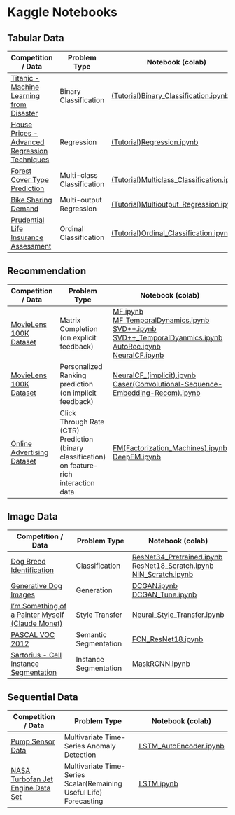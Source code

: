 # Kaggle Notebooks

## Tabular Data
| Competition / Data                                                                      | Problem Type               | Notebook (colab)                                                                                            |
|-------------------------------------------------------------------------------------|----------------------------|-------------------------------------------------------------------------------------------------------------|
| [Titanic - Machine Learning from Disaster](https://www.kaggle.com/c/titanic)                                         | Binary Classification      | [(Tutorial)Binary_Classification.ipynb](https://colab.research.google.com/drive/1okqZ7yFba9xVnke9Px3AapLunupCeMog?usp=sharing)      |
| [House Prices - Advanced Regression Techniques](https://www.kaggle.com/c/house-prices-advanced-regression-techniques) | Regression                 | [(Tutorial)Regression.ipynb](https://colab.research.google.com/drive/1n9XYmcvefp6rSD-rH7uZqfw3eVQ_cnxh?usp=sharing)  |
| [Forest Cover Type Prediction](https://www.kaggle.com/c/forest-cover-type-prediction)          | Multi-class Classification | [(Tutorial)Multiclass_Classification.ipynb](https://colab.research.google.com/drive/1Kgd6OOrRE7rXrl62HTu4PHtAED2d2zWJ?usp=sharing)  |
| [Bike Sharing Demand](https://www.kaggle.com/c/bike-sharing-demand)                 | Multi-output Regression    | [(Tutorial)Multioutput_Regression.ipynb](https://colab.research.google.com/drive/1FihAHMXlpPxLwlpa-B261IcY1zisMrEL?usp=sharing) |
| [Prudential Life Insurance Assessment](https://www.kaggle.com/c/prudential-life-insurance-assessment)                 | Ordinal Classification    | [(Tutorial)Ordinal_Classification.ipynb](https://colab.research.google.com/drive/1WPxPqsUsWxgZcmeHRsXn-jYR6aJLdegO?usp=sharing) |

## Recommendation
| Competition / Data                                                                                       | Problem Type          | Notebook (colab) |
|----------------------------------------------------------------------------------------------------------|-----------------------|------------------|
| [MovieLens 100K Dataset](https://www.kaggle.com/prajitdatta/movielens-100k-dataset)                            | Matrix Completion (on explicit feedback)  | [MF.ipynb](https://colab.research.google.com/drive/1bFejhfvL_hAvyvJSAo2GuOwTYIdGO6pR?usp=sharing) <br> [MF_TemporalDynamics.ipynb](https://colab.research.google.com/drive/1H80mts_6wz6_Am0L9_Jm53B9RvAT1PLy?usp=sharing) <br> [SVD++.ipynb](https://colab.research.google.com/drive/1bPy85bDJKUt_BdbK5N3TwOYvYiyZvE3w?usp=sharing) <br> [SVD++_TemporalDyanmics.ipynb](https://colab.research.google.com/drive/1O0IqiSfG_KBWt3eQ_09_YcL-8kKCXnTN?usp=sharing) <br> [AutoRec.ipynb](https://colab.research.google.com/drive/1r_50WEsS2s3DGbPW-4HQoUnXZd4KMyHB?usp=sharing) <br> [NeuralCF.ipynb](https://colab.research.google.com/drive/1OFQ_yWmjNZScot-qxvkP-cYGI9sHHFtt?usp=sharing) |
| [MovieLens 100K Dataset](https://www.kaggle.com/prajitdatta/movielens-100k-dataset)                            | Personalized Ranking prediction (on implicit feedback)  | [NeuralCF_(implicit).ipynb](https://colab.research.google.com/drive/1cYMOXcBmzL5wamnJfE6-3H-XoI-1NcQk?usp=sharing) <br> [Caser(Convolutional-Sequence-Embedding-Recom).ipynb](https://colab.research.google.com/drive/12A645NnzWCwLYaYJlFQL6pAwUa7pWj22?usp=sharing) |
| [Online Advertising Dataset](https://d2l.ai/chapter_recommender-systems/ctr.html)                            | Click Through Rate (CTR) Prediction (binary classification) on feature-rich interaction data  | [FM(Factorization_Machines).ipynb](https://colab.research.google.com/drive/1ld-5bX_8UZOj6l_LpXlZMan_G8NQx_5e?usp=sharing) <br> [DeepFM.ipynb](https://colab.research.google.com/drive/1ctt8Vak0Uw_Nz7Ksj9RUcNvKts2qPaN3?usp=sharing) |

## Image Data
| Competition / Data                                                                                          | Problem Type          | Notebook (colab) |
|----------------------------------------------------------------------------------------------------------|-----------------------|------------------|
| [Dog Breed Identification](https://www.kaggle.com/c/dog-breed-identification)                            | Classification        | [ResNet34_Pretrained.ipynb](https://colab.research.google.com/drive/1iNMV8kik9ue6sy8DPgG73zT7wO_pQKtB?usp=sharing) <br> [ResNet18_Scratch.ipynb](https://colab.research.google.com/drive/1d1jMyWEWMVLBvOOvU5AAhD69V9_uSZDF?usp=sharing) <br> [NiN_Scratch.ipynb](https://colab.research.google.com/drive/1X_MktEUblvBMyfZebMm88sEj0oQL3HEE?usp=sharing)|
| [Generative Dog Images](https://www.kaggle.com/competitions/generative-dog-images)                            | Generation        | [DCGAN.ipynb](https://colab.research.google.com/drive/1wnSNIV6uiL7r4prkPxs-yDMyDzaG3R7J?usp=sharing) <br> [DCGAN_Tune.ipynb](https://colab.research.google.com/drive/1RI04dr6EztTvhaGkgv4NNClfxRynN6dC?usp=sharing) | 
| [I’m Something of a Painter Myself (Claude Monet)](https://www.kaggle.com/c/gan-getting-started)                        | Style Transfer        | [Neural_Style_Transfer.ipynb](https://colab.research.google.com/drive/1FduBuKqs3ToSrnRekxcxUQfzkaHbJcBr?usp=sharing)                 |
| [PASCAL VOC 2012](https://www.kaggle.com/datasets/huanghanchina/pascal-voc-2012) | Semantic Segmentation | [FCN_ResNet18.ipynb](https://colab.research.google.com/drive/1C-o68TRZc8YThVyEWbLnEKn-G0_JgwK0?usp=sharing)                 |
| [Sartorius - Cell Instance Segmentation](https://www.kaggle.com/c/sartorius-cell-instance-segmentation)  | Instance Segmentation | [MaskRCNN.ipynb](https://colab.research.google.com/drive/1tTYRj-9Z-IXlXlLYe0EVPGEERtwYU29j?usp=sharing)                  |

## Sequential Data
| Competition / Data                                                                                          | Problem Type          | Notebook (colab) |
|----------------------------------------------------------------------------------------------------------|-----------------------|------------------|
| [Pump Sensor Data](https://www.kaggle.com/datasets/nphantawee/pump-sensor-data)                            | Multivariate Time-Series Anomaly Detection       | [LSTM_AutoEncoder.ipynb](https://colab.research.google.com/drive/1iOdhjbuNhE1nesQiY5ST6RCWlWao9MCz?usp=sharing)|
| [NASA Turbofan Jet Engine Data Set](https://www.kaggle.com/datasets/behrad3d/nasa-cmaps) | Multivariate Time-Series Scalar(Remaining Useful Life) Forecasting | [LSTM.ipynb](https://colab.research.google.com/drive/1BfLSPNT2reXh1M1KztdFwOa-JYURpDDl?usp=sharing) |
